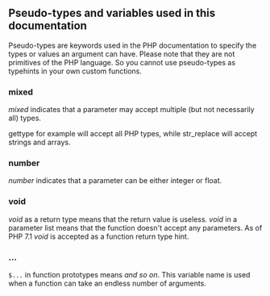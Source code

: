 Pseudo-types and variables used in this documentation
-----------------------------------------------------

Pseudo-types are keywords used in the PHP documentation to specify the
types or values an argument can have. Please note that they are not
primitives of the PHP language. So you cannot use pseudo-types as
typehints in your own custom functions.

### mixed

*mixed* indicates that a parameter may accept multiple (but not
necessarily all) types.

<span class="function">gettype</span> for example will accept all PHP
types, while <span class="function">str\_replace</span> will accept
<span class="type">string</span>s and <span class="type">array</span>s.

### number

*number* indicates that a parameter can be either <span
class="type">integer</span> or <span class="type">float</span>.

### void

*void* as a return type means that the return value is useless. *void*
in a parameter list means that the function doesn't accept any
parameters. As of PHP 7.1 *void* is accepted as a function return type
hint.

### ...

`$...` in function prototypes means *and so on*. This variable name is
used when a function can take an endless number of arguments.
